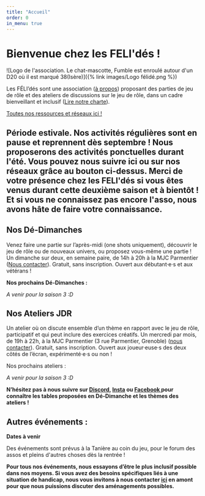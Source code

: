 ```yaml
---
title: "Accueil"
order: 0
in_menu: true
---
```

# Bienvenue chez les FELI'dés !

![Logo de l'association. Le chat-mascotte, Fumble est enroulé autour d'un D20 où il est marqué 38(Isère)]({% link images/Logo félidé.png %})

Les FÉLI’dés sont une association ([à propos](https://felides-jdr.fr/a%20propos%20de%20l%E2%80%99association.html)) proposant des parties de jeu de rôle et des ateliers de discussions sur le jeu de rôle, dans un cadre bienveillant et inclusif ([Lire notre charte](https://felides-jdr.fr/charte%20et%20statuts%20de%20l%E2%80%99association.html)).

<a href="https://linktr.ee/feli.des" class="bouton">Toutes nos ressources et réseaux ici !</a>

## Période estivale. Nos activités régulières sont en pause et reprennent dès septembre ! Nous proposerons des activités ponctuelles durant l'été. Vous pouvez nous suivre ici ou sur nos réseaux grâce au bouton ci-dessus. Merci de votre présence chez les FELI'dés si vous êtes venus durant cette deuxième saison et à bientôt ! Et si vous ne connaissez pas encore l'asso, nous avons hâte de faire votre connaissance.

## Nos Dé-Dimanches

Venez faire une partie sur l’après-midi (one shots uniquement), découvrir le jeu de rôle ou de nouveaux univers, ou proposez vous-même une partie ! 
Un dimanche sur deux, en semaine paire, de 14h à 20h à la MJC Parmentier ([Nous contacter](https://felides-jdr.fr/contact.html)). Gratuit, sans inscription. Ouvert aux débutant·e·s et aux vétérans ! 

**Nos prochains Dé-Dimanches :**

*A venir pour la saison 3 :D*

## Nos Ateliers JDR

Un atelier où on discute ensemble d’un thème en rapport avec le jeu de rôle, participatif et qui peut inclure des exercices créatifs. 
Un mercredi par mois, de 19h à 22h, à la MJC Parmentier (3 rue Parmentier, Grenoble) ([nous contacter](https://felides-jdr.fr/contact.html)). Gratuit, sans inscription. Ouvert aux joueur·euse·s des deux côtés de l’écran, expérimenté·e·s ou non !

Nos prochains ateliers :

*A venir pour la saison 3 :D*

**N’hésitez pas à nous suivre sur [Discord](https://discord.gg/dCk7svSNwb), [Insta](https://www.instagram.com/felides_grenoble/) ou [Facebook ](https://www.facebook.com/felides.grenoble) pour connaître les tables proposées en Dé-Dimanche et les thèmes des ateliers !**

## Autres événements :

**Dates à venir**

Des événements sont prévus à la Tanière au coin du jeu, pour le forum des assos et pleins d'autres choses dès la rentrée !


**Pour tous nos événements, nous essayons d’être le plus inclusif possible dans nos moyens. Si vous avez des besoins spécifiques liés à une situation de handicap, nous vous invitons à nous contacter [ici](https://felides-jdr.fr/contact.html) en amont pour que nous puissions discuter des aménagements possibles.** 